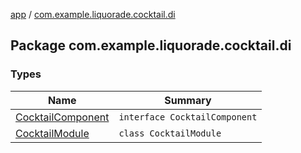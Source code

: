 [app](../index.md) / [com.example.liquorade.cocktail.di](./index.md)

## Package com.example.liquorade.cocktail.di

### Types

| Name | Summary |
|---|---|
| [CocktailComponent](-cocktail-component/index.md) | `interface CocktailComponent` |
| [CocktailModule](-cocktail-module/index.md) | `class CocktailModule` |
